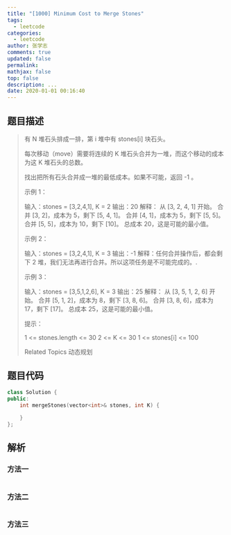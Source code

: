 ```yaml
---
title: "[1000] Minimum Cost to Merge Stones"
tags:
  - leetcode
categories:
  - leetcode
author: 张学志
comments: true
updated: false
permalink:
mathjax: false
top: false
description: ...
date: 2020-01-01 00:16:40
---
```


## 题目描述

> 有 N 堆石头排成一排，第 i 堆中有 stones[i] 块石头。 
> 
> 每次移动（move）需要将连续的 K 堆石头合并为一堆，而这个移动的成本为这 K 堆石头的总数。 
> 
> 找出把所有石头合并成一堆的最低成本。如果不可能，返回 -1 。 
> 
> 
> 
> 示例 1： 
> 
> 输入：stones = [3,2,4,1], K = 2
> 输出：20
> 解释：
> 从 [3, 2, 4, 1] 开始。
> 合并 [3, 2]，成本为 5，剩下 [5, 4, 1]。
> 合并 [4, 1]，成本为 5，剩下 [5, 5]。
> 合并 [5, 5]，成本为 10，剩下 [10]。
> 总成本 20，这是可能的最小值。
> 
> 
> 示例 2： 
> 
> 输入：stones = [3,2,4,1], K = 3
> 输出：-1
> 解释：任何合并操作后，都会剩下 2 堆，我们无法再进行合并。所以这项任务是不可能完成的。.
> 
> 
> 示例 3： 
> 
> 输入：stones = [3,5,1,2,6], K = 3
> 输出：25
> 解释：
> 从 [3, 5, 1, 2, 6] 开始。
> 合并 [5, 1, 2]，成本为 8，剩下 [3, 8, 6]。
> 合并 [3, 8, 6]，成本为 17，剩下 [17]。
> 总成本 25，这是可能的最小值。
> 
> 
> 
> 
> 提示： 
> 
> 
> 1 <= stones.length <= 30 
> 2 <= K <= 30 
> 1 <= stones[i] <= 100 
> 
> Related Topics 动态规划

## 题目代码

```cpp
class Solution {
public:
    int mergeStones(vector<int>& stones, int K) {
        
    }
};
```

## 解析

### 方法一

```cpp

```

### 方法二

```cpp

```

### 方法三

```cpp

```

